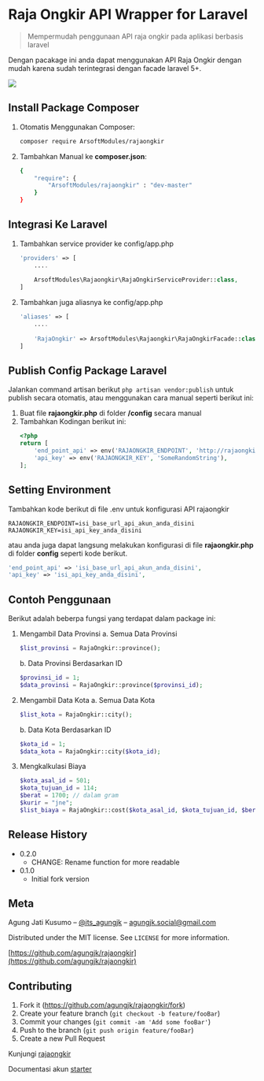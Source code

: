 # Raja Ongkir API Wrapper for Laravel
> Mempermudah penggunaan API raja ongkir pada aplikasi berbasis laravel

Dengan pacakage ini anda dapat menggunakan API Raja Ongkir dengan mudah karena sudah terintegrasi dengan facade laravel 5+.

![](cover.png)

## Install Package Composer
1. Otomatis Menggunakan Composer:
    ```sh
    composer require ArsoftModules/rajaongkir
    ```

2. Tambahkan Manual ke **composer.json**:
    ```sh
    {
    	"require": {
    		"ArsoftModules/rajaongkir" : "dev-master"
    	}
    }
    ```
## Integrasi Ke Laravel
1. Tambahkan service provider ke config/app.php
    ```php
    'providers' => [
    	....
    	
    	ArsoftModules\Rajaongkir\RajaOngkirServiceProvider::class,
    ]
    ```

2. Tambahkan juga aliasnya ke config/app.php
    ```php
    'aliases' => [
    	....
    	
    	'RajaOngkir' => ArsoftModules\Rajaongkir\RajaOngkirFacade::class,
    ]
    ```
    
## Publish Config Package Laravel
Jalankan command artisan berikut ```php artisan vendor:publish``` untuk publish secara otomatis, atau menggunakan cara manual seperti berikut ini:

1. Buat file **rajaongkir.php** di folder **/config** secara manual
2. Tambahkan Kodingan berikut ini:
    ```php
    <?php
    return [
    	'end_point_api' => env('RAJAONGKIR_ENDPOINT', 'http://rajaongkir.com/api/starter'),
    	'api_key' => env('RAJAONGKIR_KEY', 'SomeRandomString'),
    ];
    ```

## Setting Environment 
Tambahkan kode berikut di file .env untuk konfigurasi API rajaongkir
```
RAJAONGKIR_ENDPOINT=isi_base_url_api_akun_anda_disini
RAJAONGKIR_KEY=isi_api_key_anda_disini
```
atau anda juga dapat langsung melakukan konfigurasi di file **rajaongkir.php** di folder **config** seperti kode berikut.
```php
'end_point_api' => 'isi_base_url_api_akun_anda_disini',
'api_key' => 'isi_api_key_anda_disini',
```

## Contoh Penggunaan
Berikut adalah beberpa fungsi yang terdapat dalam package ini:
1. Mengambil Data Provinsi
    a. Semua Data Provinsi
    ```php
    $list_provinsi = RajaOngkir::province();
    ```
    b. Data Provinsi Berdasarkan ID
    ```php
    $provinsi_id = 1;
    $data_provinsi = RajaOngkir::province($provinsi_id);
    ```

2. Mengambil Data Kota
    a. Semua Data Kota
    ```php
    $list_kota = RajaOngkir::city();
    ```
    b. Data Kota Berdasarkan ID
    ```php
    $kota_id = 1;
    $data_kota = RajaOngkir::city($kota_id);
    ```

3. Mengkalkulasi Biaya
    ```php
    $kota_asal_id = 501;
    $kota_tujuan_id = 114;
    $berat = 1700; // dalam gram
    $kurir = "jne";
    $list_biaya = RajaOngkir::cost($kota_asal_id, $kota_tujuan_id, $berat, $kurir);
    ```

## Release History

* 0.2.0
    * CHANGE: Rename function for more readable
* 0.1.0
    * Initial fork version

## Meta

Agung Jati Kusumo – [@its_agungjk](https://twitter.com/its_agungjk) – agungjk.social@gmail.com

Distributed under the MIT license. See ``LICENSE`` for more information.

[https://github.com/agungjk/rajaongkir](https://github.com/agungjk/rajaongkir)

## Contributing

1. Fork it (<https://github.com/agungjk/rajaongkir/fork>)
2. Create your feature branch (`git checkout -b feature/fooBar`)
3. Commit your changes (`git commit -am 'Add some fooBar'`)
4. Push to the branch (`git push origin feature/fooBar`)
5. Create a new Pull Request

Kunjungi [rajaongkir](http://rajaongkir.com/)

Documentasi akun [starter](http://rajaongkir.com/dokumentasi/starter)
